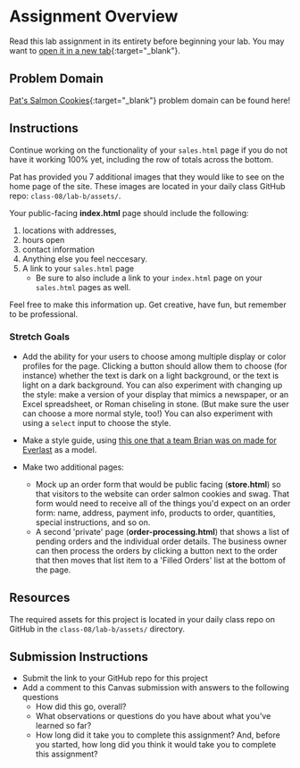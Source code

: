 # Assignment Overview

Read this lab assignment in its entirety before beginning your lab. You may want to [open it in a new tab](https://codefellows.github.io/code-201-guide/curriculum/class-08/lab-b/){:target="_blank"}.

## Problem Domain

[Pat's Salmon Cookies](https://codefellows.github.io/code-201-guide/curriculum/class-06/lab/){:target="_blank"} problem domain can be found here!

## Instructions

Continue working on the functionality of your `sales.html` page if you do not have it working 100% yet, including the row of totals across the bottom.

Pat has provided you 7 additional images that they would like to see on the home page of the site. These images are located in your daily class GitHub repo: `class-08/lab-b/assets/`.

Your public-facing **index.html** page should include the following:

  1. locations with addresses,
  1. hours open
  1. contact information
  1. Anything else you feel neccesary.
  1. A link to your `sales.html` page
     - Be sure to also include a link to your `index.html` page on your `sales.html` pages as well.

Feel free to make this information up. Get creative, have fun, but remember to be professional.

### Stretch Goals

- Add the ability for your users to choose among multiple display or color profiles for the page. Clicking a button should allow them to choose (for instance) whether the text is dark on a light background, or the text is light on a dark background. You can also experiment with changing up the style: make a version of your display that mimics a newspaper, or an Excel spreadsheet, or Roman chiseling in stone. (But make sure the user can choose a more normal style, too!) You can also experiment with using a `select` input to choose the style.

- Make a style guide, using [this one that a team Brian was on made for Everlast](http://everlast.com/style-guide) as a model.

- Make two additional pages:
  - Mock up an order form that would be public facing (**store.html**) so that visitors to the website can order salmon cookies and swag. That form would need to receive all of the things you'd expect on an order form: name, address, payment info, products to order, quantities, special instructions, and so on.
  - A second 'private' page (**order-processing.html**) that shows a list of pending orders and the individual order details. The business owner can then process the orders by clicking a button next to the order that then moves that list item to a 'Filled Orders' list at the bottom of the page.

## Resources

The required assets for this project is located in your daily class repo on GitHub in the `class-08/lab-b/assets/` directory.

## Submission Instructions

- Submit the link to your GitHub repo for this project
- Add a comment to this Canvas submission with answers to the following questions
  - How did this go, overall?
  - What observations or questions do you have about what you've learned so far?
  - How long did it take you to complete this assignment? And, before you started, how long did you think it would take you to complete this assignment?
